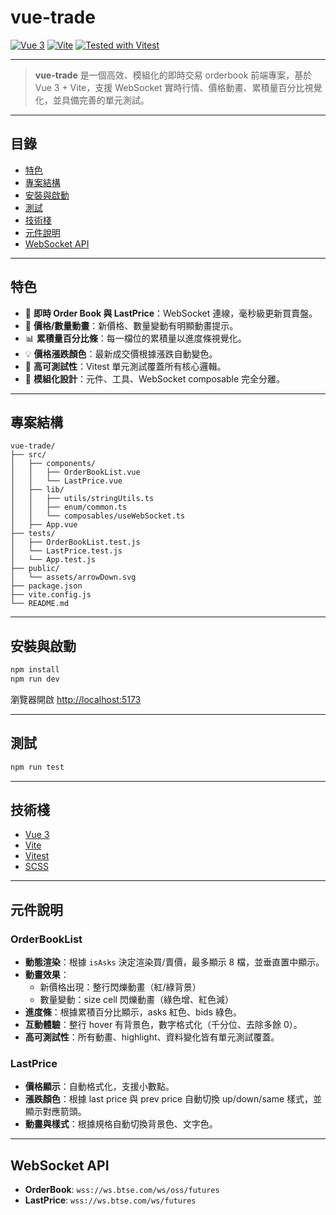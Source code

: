 # vue-trade


[![Vue 3](https://img.shields.io/badge/vue-3.x-brightgreen.svg)](https://vuejs.org/)
[![Vite](https://img.shields.io/badge/vite-^4.0-blue.svg)](https://vitejs.dev/)
[![Tested with Vitest](https://img.shields.io/badge/tested%20with-vitest-6E9F18.svg)](https://vitest.dev/)

---

> **vue-trade** 是一個高效、模組化的即時交易 orderbook 前端專案，基於 Vue 3 + Vite，支援 WebSocket 實時行情、價格動畫、累積量百分比視覺化，並具備完善的單元測試。

---

## 目錄
- [特色](#特色)
- [專案結構](#專案結構)
- [安裝與啟動](#安裝與啟動)
- [測試](#測試)
- [技術棧](#技術棧)
- [元件說明](#元件說明)
- [WebSocket API](#websocket-api)

---

## 特色
- 🚀 **即時 Order Book 與 LastPrice**：WebSocket 連線，毫秒級更新買賣盤。
- 🎨 **價格/數量動畫**：新價格、數量變動有明顯動畫提示。
- 📊 **累積量百分比條**：每一檔位的累積量以進度條視覺化。
- 💡 **價格漲跌顏色**：最新成交價根據漲跌自動變色。
- 🧪 **高可測試性**：Vitest 單元測試覆蓋所有核心邏輯。
- 🧩 **模組化設計**：元件、工具、WebSocket composable 完全分離。

---

## 專案結構

```
vue-trade/
├── src/
│   ├── components/
│   │   ├── OrderBookList.vue
│   │   └── LastPrice.vue
│   ├── lib/
│   │   ├── utils/stringUtils.ts
│   │   ├── enum/common.ts
│   │   └── composables/useWebSocket.ts
│   ├── App.vue
├── tests/
│   ├── OrderBookList.test.js
│   └── LastPrice.test.js
│   └── App.test.js
├── public/
│   └── assets/arrowDown.svg
├── package.json
├── vite.config.js
└── README.md
```

---

## 安裝與啟動

```bash
npm install
npm run dev
```

瀏覽器開啟 [http://localhost:5173](http://localhost:5173)

---

## 測試

```bash
npm run test
```

---

## 技術棧
- [Vue 3](https://vuejs.org/)
- [Vite](https://vitejs.dev/)
- [Vitest](https://vitest.dev/)
- [SCSS](https://sass-lang.com/)

---

## 元件說明

### OrderBookList
- **動態渲染**：根據 `isAsks` 決定渲染買/賣價，最多顯示 8 檔，並垂直置中顯示。
- **動畫效果**：
    - 新價格出現：整行閃爍動畫（紅/綠背景）
    - 數量變動：size cell 閃爍動畫（綠色增、紅色減）
- **進度條**：根據累積百分比顯示，asks 紅色、bids 綠色。
- **互動體驗**：整行 hover 有背景色，數字格式化（千分位、去除多餘 0）。
- **高可測試性**：所有動畫、highlight、資料變化皆有單元測試覆蓋。

### LastPrice
- **價格顯示**：自動格式化，支援小數點。
- **漲跌顏色**：根據 last price 與 prev price 自動切換 up/down/same 樣式，並顯示對應箭頭。
- **動畫與樣式**：根據規格自動切換背景色、文字色。

---

## WebSocket API
- **OrderBook**: `wss://ws.btse.com/ws/oss/futures`
- **LastPrice**: `wss://ws.btse.com/ws/futures`
